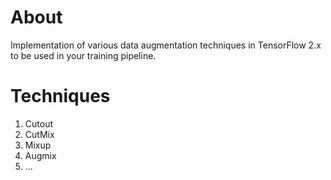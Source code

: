 # About
Implementation of various data augmentation techniques in TensorFlow 2.x to be used in your training pipeline. 

# Techniques

1. Cutout
2. CutMix
3. Mixup
4. Augmix
5. ...
